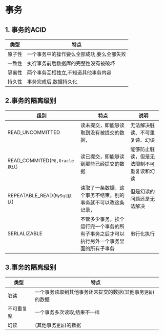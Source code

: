 # 事务
## 1. 事务的ACID
| 类型 | 特点 | 
| ---- | ---- |
| 原子性 | 一个事务中的操作要么全部成功,要么全部失败 | 
| 一致性 | 执行事务前后数据库的完整性没有被破坏 | 
| 隔离性 | 两个事务互相独立,不知道其他事务内容 |
| 持久性 | 事务完成后,数据持久化. |

## 2.事务的隔离级别
| 级别 | 特点 | 说明|
| ---- | ---- | ---- |
| READ_UNCOMMITTED | 读未提交，即能够读取到没有被提交的数据， | 无法解决脏读、不可重复读、幻读
| READ_COMMITED(`PG,Oracle默认`) | 读已提交，即能够读到那些已经提交的数据 | 能够防止脏读，但是无法限制不可重复读和幻读
| REPEATABLE_READ(`MySql默认`) | 读取了一条数据，这个事务不结束，别的事务就不可以改这条记录，| 但是幻读的问题还是无法解决
| SERLALIZABLE | 不管多少事务，挨个运行完一个事务的所有子事务之后才可以执行另外一个事务里面的所有子事务 | 串行化执行|

## 3.事务的隔离级别

| 类型 | 特点 | 
| ---- | ---- |
| 脏读 | 一个事务读取到其他事务还未提交的数据(其他事务`更新`)的数据 | 
| 不可重复度 | 一个事务多次读取,结果不一样 | 
| 幻读 | (其他事务`更新`)的数据 |